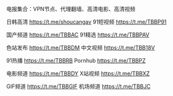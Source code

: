 电报集合：VPN节点、代理翻墙、高清电影、高清视频

日韩高清 https://t.me/shoucangav  91短视频 https://t.me/TBBP91

国产频道 https://t.me/TBBAC       91精选 https://t.me/TBBPAV

色站发布 https://t.me/TBBDM       中文视频   https://t.me/TBB18V

91热播   https://t.me/TBBRB      Pornhub  https://t.me/TBBPZ

电影频道 https://t.me/TBBDY      X站视频  https://t.me/TBBXZ  

GIF频道  https://t.me/TBBGIF    机场频道 https://t.me/TBBJC
